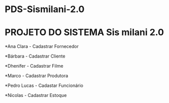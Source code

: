 # PDS-Sismilani-2.0

# PROJETO DO SISTEMA Sis milani 2.0 

*Ana Clara - Cadastrar Fornecedor

*Bárbara - Cadastrar Cliente

*Dhenifer - Cadastrar Filme

*Marco - Cadastrar Produtora

*Pedro Lucas - Cadastar Funcionário

*Nicolas - Cadastrar Estoque
